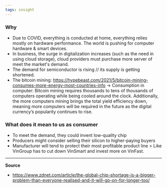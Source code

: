 ```yaml
---
tags: insight
---
```


### Why
- Due to COVID, everything is conducted at home, everything relies mostly on hardware performance. The world is pushing for computer hardware & smart devices. 
- In business, the surge in digitalization increases (such as the need in using cloud storage), cloud providers must purchase more server of meet the market's demand. 
- The demand for semiconductor is rising // its supply is getting shortened.
- The bitcoin mining: https://hypebeast.com/2021/5/bitcoin-mining-consumes-more-energy-most-countries-info -> Consumption in computer: Bitcoin mining requires thousands to tens of thousands of computers operating while being cooled around the clock. Additionally, the more computers mining brings the total yield efficiency down, meaning more computers will be required in the future as the digital currency’s popularity continues to rise.

### What does it mean to us as consumer
- To meet the demand, they could invent low-quality chip 
- Producers might consider selling their silicon to higher-paying buyers
- Manufacturer will tend to protect their most profitable product line > Like VinGroup has to cut down VinSmart and invest more on VinFast. 

---

**Source**
- https://www.zdnet.com/article/the-global-chip-shortage-is-a-bigger-problem-than-everyone-realised-and-it-will-go-on-for-longer-too/